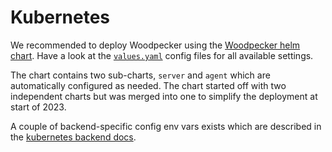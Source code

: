 # Kubernetes

We recommended to deploy Woodpecker using the [Woodpecker helm chart](https://github.com/woodpecker-ci/helm).
Have a look at the [`values.yaml`](https://github.com/woodpecker-ci/helm/blob/main/charts/woodpecker/values.yaml) config files for all available settings.

The chart contains two sub-charts, `server` and `agent` which are automatically configured as needed.
The chart started off with two independent charts but was merged into one to simplify the deployment at start of 2023.

A couple of backend-specific config env vars exists which are described in the [kubernetes backend docs](../22-backends/40-kubernetes.md).

